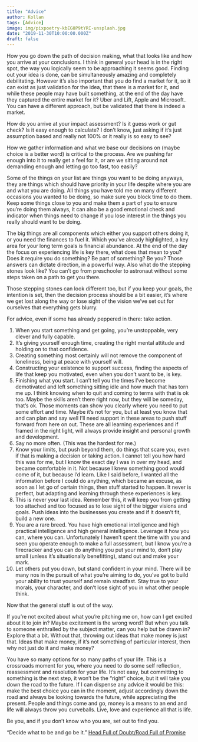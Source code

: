 ```yaml
---
title: "Advice"
author: Kollan
tags: [Advice]
image: img/pixpoetry-kbEG0P9tYRI-unsplash.jpg
date: "2019-11-30T10:00:00.000Z"
draft: false
---
```


How you go down the path of decision making, what that looks like and how you arrive at your conclusions. I think in general your head is in the right spot, the way you logically seem to be approaching it seems good. Finding out your idea is done, can be simultaneously amazing and completely debilitating. However it’s also important that you do find a market for it, so it can exist as just validation for the idea, that there is a market for it, and while these people may have built something, at the end of the day have they captured the entire market for it? Uber and Lift, Apple and Microsoft.. You can have a different approach, but be validated that there is indeed a market.

How do you arrive at your impact assessment? Is it guess work or gut check? Is it easy enough to calculate? I don’t know, just asking if it’s just assumption based and really not 100% or it really is so easy to see?

How we gather information and what we base our decisions on (maybe choice is a better word) is critical to the process. Are we pushing far enough into it to really get a feel for it, or are we sitting around not demanding enough and letting go too fast, too easily?

Some of the things on your list are things you want to be doing anyways, they are things which should have priority in your life despite where you are and what you are doing. All things you have told me on many different occasions you wanted to be doing, so make sure you block time to do them. Keep some things close to you and make them a part of you to ensure you’re doing them always, it can also be a good emotional check and indicator when things need to change if you lose interest in the things you really should want to be doing.

The big things are all components which either you support others doing it, or you need the finances to fuel it. Which you’ve already highlighted, a key area for your long term goals is financial abundance. At the end of the day the focus on experiencing life is key there, what does that mean to you? Does it require you do something? Be part of something? Be you? Those answers can dictate direction, in a powerful way. Also what do the stepping stones look like? You can’t go from preschooler to astronaut without some steps taken on a path to get you there.

Those stepping stones can look different too, but if you keep your goals, the intention is set, then the decision process should be a bit easier, it’s where we get lost along the way or lose sight of the vision we’ve set out for ourselves that everything gets blurry.

For advice, even if some has already peppered in there: take action. 

1. When you start something and get going, you’re unstoppable, very clever and fully capable. 
2. It’s giving yourself enough time, creating the right mental attitude and holding on to that confidence. 
3. Creating something most certainly will not remove the component of loneliness, being at peace with yourself will. 
4. Constructing your existence to support success, finding the aspects of life that keep you motivated, even when you don’t want to be, is key. 
5. Finishing what you start. I can’t tell you the times I’ve become demotivated and left something sitting idle and how much that has torn me up. I think knowing when to quit and coming to terms with that is ok too. Maybe the skills aren’t there right now, but they will be someday, that’s ok. Those moments can show you clearly where you need to put some effort and time. Maybe it’s not for you, but at least you know that and can plan and say well I’ll need support in these areas to push stuff forward from here on out. These are all learning experiences and if framed in the right light, will always provide insight and personal growth and development.
6. Say no more often. (This was the hardest for me.)
7. Know your limits, but push beyond them, do things that scare you, even if that is making a decision or taking action. I cannot tell you how hard this was for me, but I know the exact day I was in over my head, and became comfortable in it. Not because I knew something good would come of it, but because I’d learn. Like I said before, I wanted all the information before I could do anything, which became an excuse, as soon as I let go of certain things, then stuff started to happen. It never is perfect, but adapting and learning through these experiences is key.
8. This is never your last idea. Remember this, it will keep you from getting too attached and too focused as to lose sight of the bigger visions and goals. Push ideas into the businesses you create and if it doesn’t fit, build a new one.
9. You are a rare breed. You have high emotional intelligence and high practical intelligence and high general intelligence. Leverage it how you can, where you can. Unfortunately I haven’t spent the time with you and seen you operate enough to make a full assessment, but I know you’re a firecracker and you can do anything you put your mind to, don’t play small (unless it’s situationally benefitting), stand out and make your mark.
10. Let others put you down, but stand confident in your mind. There will be many nos in the pursuit of what you’re aiming to do, you’ve got to build your ability to trust yourself and remain steadfast. Stay true to your morals, your character, and don’t lose sight of you in what other people think.

Now that the general stuff is out of the way.

If you’re not excited about what you’re pitching me on, how can I get excited about it to join in? Maybe excitement is the wrong word? But when you talk to someone enthralled by the subject matter, can you help but be drawn in? Explore that a bit. Without that, throwing out ideas that make money is just that. Ideas that make money, if it’s not something of particular interest, then why not just do it and make money?

You have so many options for so many paths of your life. This is a crossroads moment for you, where you need to do some self reflection, reassessment and resolution for your life. It’s not easy, but committing to something is the next step, it won’t be the “right” choice, but it will take you down the road to the future. If I can dispense any advice it would be this: make the best choice you can in the moment, adjust accordingly down the road and always be looking towards the future, while appreciating the present. People and things come and go, money is a means to an end and life will always throw you curveballs. Live, love and experience all that is life.

Be you, and if you don’t know who you are, set out to find you. 

“Decide what to be and go be it.” [Head Full of Doubt/Road Full of Promise](https://open.spotify.com/track/7Kho44itYaCQZvZQVV2SLW?si=4-OopKS6SRKqtmTCDfn8lA)

